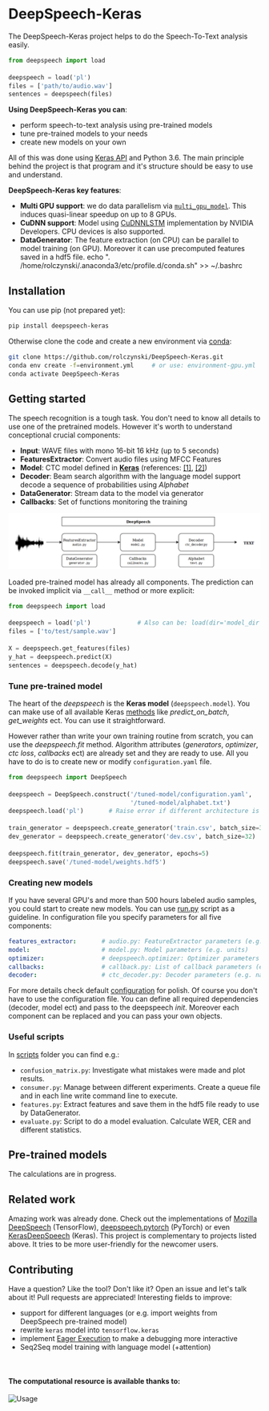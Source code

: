 # DeepSpeech-Keras 
The DeepSpeech-Keras project helps to do the Speech-To-Text analysis easily. 

```python
from deepspeech import load

deepspeech = load('pl')
files = ['path/to/audio.wav']
sentences = deepspeech(files)
```

**Using DeepSpeech-Keras you can**:
- perform speech-to-text analysis using pre-trained models
- tune pre-trained models to your needs
- create new models on your own

All of this was done using [Keras API](https://github.com/keras-team/keras) and Python 3.6. 
The main principle behind the project is that program and it's structure should be easy to use and understand.

**DeepSpeech-Keras key features**:
- **Multi GPU support**: we do data parallelism via [`multi_gpu_model`](https://keras.io/utils/#multi_gpu_model).  This induces 
quasi-linear speedup on up to 8 GPUs. 
- **CuDNN support**: Model using [CuDNNLSTM](https://keras.io/layers/recurrent/) implementation by NVIDIA Developers. CPU devices is also supported.
- **DataGenerator**: The feature extraction (on CPU) can be parallel to model training (on GPU). Moreover it can 
use precomputed features saved in a hdf5 file. 
echo ". /home/rolczynski/.anaconda3/etc/profile.d/conda.sh" >> ~/.bashrc

## Installation
You can use pip (not prepared yet):
```bash
pip install deepspeech-keras
```
Otherwise clone the code and create a new environment via [conda](https://docs.conda.io/projects/conda/en/latest/user-guide/tasks/manage-environments.html#):
```bash
git clone https://github.com/rolczynski/DeepSpeech-Keras.git
conda env create -f=environment.yml     # or use: environment-gpu.yml
conda activate DeepSpeech-Keras
```

## Getting started
The speech recognition is a tough task. You don't need to know all details to use one of the pretrained models.
However it's worth to understand conceptional crucial components:
- **Input**: WAVE files with mono 16-bit 16 kHz (up to 5 seconds)
- **FeaturesExtractor**: Convert audio files using MFCC Features
- **Model**: CTC model defined in [**Keras**](https://keras.io/) (references: [[1]](https://arxiv.org/abs/1412.5567), [[2]](https://arxiv.org/abs/1512.02595))
- **Decoder**: Beam search algorithm with the language model support decode a sequence of probabilities using _Alphabet_
- **DataGenerator**: Stream data to the model via generator
- **Callbacks**: Set of functions monitoring the training

![Overview](images/overview.png)

Loaded pre-trained model has already all components. The prediction can be invoked implicit via `__call__` 
method or more explicit:

```python
from deepspeech import load

deepspeech = load('pl')             # Also can be: load(dir='model_dir')
files = ['to/test/sample.wav']

X = deepspeech.get_features(files)
y_hat = deepspeech.predict(X)
sentences = deepspeech.decode(y_hat)
```

### Tune pre-trained model
The heart of the  _deepspeech_  is the **Keras model** (`deepspeech.model`). You can make use of all
available Keras [methods](https://keras.io/models/model/#methods) like _predict_on_batch_, 
_get_weights_ ect. You can use it straightforward.

However rather than write your own training routine from scratch, you can use the _deepspeech.fit_ method. 
Algorithm attributes (_generators_, _optimizer_, _ctc loss_, _callbacks_ ect) are already set and 
they are ready to use. All you have to do is to create new or modify `configuration.yaml` file.

```python
from deepspeech import DeepSpeech

deepspeech = DeepSpeech.construct('/tuned-model/configuration.yaml',
                                  '/tuned-model/alphabet.txt')
deepspeech.load('pl')       # Raise error if different architecture is defined

train_generator = deepspeech.create_generator('train.csv', batch_size=32)
dev_generator = deepspeech.create_generator('dev.csv', batch_size=32)

deepspeech.fit(train_generator, dev_generator, epochs=5)
deepspeech.save('/tuned-model/weights.hdf5')
```

### Creating new models
If you have several GPU's and more than 500 hours labeled audio samples, you could start to create new models. 
You can use [run.py](https://raw.githubusercontent.com/rolczynski/DeepSpeech-Keras/master/run.py) 
script as a guideline. In configuration file you specify parameters for all five components:

```yaml
features_extractor:       # audio.py: FeatureExtractor parameters (e.g. win_len or win_step)
model:                    # model.py: Model parameters (e.g. units)
optimizer:                # deepspeech.optimizer: Optimizer parameters (e.g. name or lr)
callbacks:                # callback.py: List of callback parameters (e.g tensorboard)
decoder:                  # ctc_decoder.py: Decoder parameters (e.g. naive)
```

For more details check default [configuration](https://raw.githubusercontent.com/rolczynski/DeepSpeech-Keras/master/models/pl/configuration.yaml) 
for polish. Of course you don't have to use the configuration file. You can define all required dependencies 
(decoder, model ect) and pass to the deepspeech _init_. Moreover each component can be replaced and you can pass your own objects.


### Useful scripts
In [scripts]() folder you can find e.g.:
- `confusion_matrix.py`: Investigate what mistakes were made and plot results.
- `consumer.py`: Manage between different experiments. Create a queue file and in each line write command line to execute.
- `features.py`: Extract features and save them in the hdf5 file ready to use by DataGenerator.
- `evaluate.py`: Script to do a model evaluation. Calculate WER, CER and different statistics.

## Pre-trained models
The calculations are in progress.


## Related work
Amazing work was already done. Check out the implementations of
[Mozilla DeepSpeech](https://github.com/mozilla/DeepSpeech) (TensorFlow), 
[deepspeech.pytorch](https://github.com/SeanNaren/deepspeech.pytorch) (PyTorch) or 
even [KerasDeepSpeech](https://github.com/robmsmt/KerasDeepSpeech) (Keras).  This project is 
complementary to projects listed above. It tries to be more user-friendly for the newcomer users. 


## Contributing
Have a question? Like the tool? Don't like it? Open an issue and let's talk 
about it! Pull requests are appreciated! Interesting fields to improve:
- support for different languages (or e.g. import weights from DeepSpeech pre-trained model)
- rewrite `keras` model into `tensorflow.keras`
- implement [Eager Execution](https://www.tensorflow.org/guide/eager) to make a debugging more interactive
- Seq2Seq model training with language model (+attention)

<br>

#### The computational resource is available thanks to:
![Usage](http://www.indopolishedu.com/wp-content/uploads/2018/03/polish.png)

